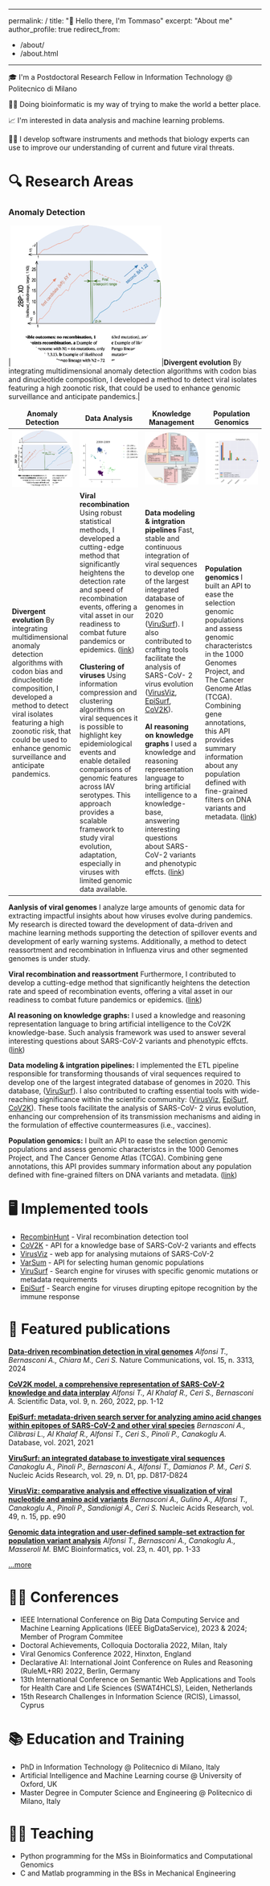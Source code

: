<style>
td, th {
   border: none!important;
}
</style>


---
permalink: /
title: "👋 Hello there, I'm Tommaso"
excerpt: "About me"
author_profile: true
redirect_from: 
  - /about/
  - /about.html
---

🎓 I'm a Postdoctoral Research Fellow in Information Technology @ Politecnico di Milano

🧬🦠 Doing bioinformatic is my way of trying to make the world a better place. 

📈 I'm interested in data analysis and machine learning problems.

👨‍💻 I develop software instruments and methods that biology experts can use to improve our understanding of current and future viral threats.

# 🔍 Research Areas

### Anomaly Detection


|<img src="images/about/recomb.png" width=300px>|**Divergent evolution** By integrating multidimensional anomaly detection algorithms with codon bias and dinucleotide composition, I developed a method to detect viral isolates featuring a high zoonotic risk, that could be used to enhance genomic surveillance and anticipate pandemics.|



|Anomaly Detection|Data Analysis|Knowledge Management|Population Genomics|
|-------------------|-------------------|-------------------|-------------------|
|<img src="images/about/recomb.png" width=300px>|<img src="images/about/cluster.png" width=300px>|<img src="images/about/integration.png" width=250px>|<img src="images/about/population_gen.png" width=320px>|
|**Divergent evolution** By integrating multidimensional anomaly detection algorithms with codon bias and dinucleotide composition, I developed a method to detect viral isolates featuring a high zoonotic risk, that could be used to enhance genomic surveillance and anticipate pandemics.|**Viral recombination** Using robust statistical methods, I developed a cutting-edge method that significantly heightens the detection rate and speed of recombination events, offering a vital asset in our readiness to combat future pandemics or epidemics. ([link](https://doi.org/10.1038/s41467-024-47464-5))<br><br>**Clustering of viruses** Using information compression and clustering algorithms on viral sequences it is possible to highlight key epidemiological events and enable detailed comparisons of genomic features across IAV serotypes. This approach provides a scalable framework to study viral evolution, adaptation, especially in viruses with limited genomic data available.|**Data modeling & intgration pipelines** Fast, stable and continuous integration of viral sequences to develop one of the largest integrated database of genomes in 2020 ([ViruSurf](https://doi.org/10.1093/nar/gkaa846)). I also contributed to crafting tools facilitate the analysis of SARS-CoV- 2 virus evolution ([VirusViz](https://doi.org/10.1093/nar/gkab478), [EpiSurf](https://doi.org/10.1093/database/baab059), [CoV2K](https://doi.org/10.1038/s41597-022-01348-9)).<br><br>**AI reasoning on knowledge graphs** I used a knowledge and reasoning representation language to bring artificial intelligence to a knowledge-base, answering interesting questions about SARS-CoV-2 variants and phenotypic effcts. ([link](../files/rule_ml.pdf))|**Population genomics** I built an API to ease the selection genomic populations and assess genomic characteristcs in the 1000 Genomes Project, and The Cancer Genome Atlas (TCGA). Combining gene annotations, this API provides summary information about any population defined with fine-grained filters on DNA variants and metadata. ([link](https://doi.org/10.1186/s12859-022-04927-0))|



**Aanlysis of viral genomes** I analyze large amounts of genomic data for extracting impactful insights about how viruses evolve during pandemics. My research is directed toward the development of data-driven and machine learning methods supporting the detection of spillover events and development of early warning systems. Additionally, a method to detect reassortment and recombination in Influenza virus and other segmented genomes is under study. 

**Viral recombination and reassortment** Furthermore, I contributed to develop a cutting-edge method that significantly heightens the detection rate and speed of recombination events, offering a vital asset in our readiness to combat future pandemics or epidemics. ([link](https://doi.org/10.1038/s41467-024-47464-5))

**AI reasoning on knowledge graphs:** I used a knowledge and reasoning representation language to bring artificial intelligence to the CoV2K knowledge-base. Such analysis framework was used to answer several interesting questions about SARS-CoV-2 variants and phenotypic effcts. ([link](../files/rule_ml.pdf))

**Data modeling & intgration pipelines:** I implemented the ETL pipeline responsible for transforming thousands of viral sequences required to develop one of the largest integrated database of genomes in 2020. This database, ([ViruSurf](https://doi.org/10.1093/nar/gkaa846)). I also contributed to crafting essential tools with wide-reaching significance within the scientific community: ([VirusViz](https://doi.org/10.1093/nar/gkab478), [EpiSurf](https://doi.org/10.1093/database/baab059), [CoV2K](https://doi.org/10.1038/s41597-022-01348-9)). These tools facilitate the analysis of SARS-CoV- 2 virus evolution, enhancing our comprehension of its transmission mechanisms and aiding in the formulation of effective countermeasures (i.e., vaccines). 

**Population genomics:** I built an API to ease the selection genomic populations and assess genomic characteristcs in the 1000 Genomes Project, and The Cancer Genome Atlas (TCGA). Combining gene annotations, this API provides summary information about any population defined with fine-grained filters on DNA variants and metadata. ([link](https://doi.org/10.1186/s12859-022-04927-0))

# 🖥️ Implemented tools

- [RecombinHunt](https://github.com/tomalf2/recombinhunt-cov) - Viral recombination detection tool
- [CoV2K](http://gmql.ue/cov2k/api/) - API for a knowledge base of SARS-CoV-2 variants and effects
- [VirusViz](http://gmql.eu/virusviz) - web app for analysing mutaions of SARS-CoV-2
- [VarSum](http://gmql.eu/popstudy) - API for selecting human genomic populations 
- [ViruSurf](http://gmql.eu/virusurf_gisaid) - Search engine for viruses with specific genomic mutations or metadata requirements
- [EpiSurf](http://gmql.eu/episurf_gisaid) - Search engine for viruses dirupting epitope recognition by the immune response

# 📜 Featured publications

**[Data-driven recombination detection in viral genomes](https://doi.org/10.1038/s41467-024-47464-5)** 
*Alfonsi T., Bernasconi A., Chiara M., Ceri S.* 
Nature Communications, vol. 15, n. 3313, 2024 

**[CoV2K model, a comprehensive representation of SARS-CoV-2 knowledge and data interplay](https://doi.org/10.1038/s41597-022-01348-9)** 
*Alfonsi T., Al Khalaf R., Ceri S., Bernasconi A.* 
Scientific Data, vol. 9, n. 260, 2022, pp. 1-12

**[EpiSurf: metadata-driven search server for analyzing amino acid changes within epitopes of SARS-CoV-2 and other viral species](https://doi.org/10.1093/database/baab059)** 
*Bernasconi A., Cilibrasi L., Al Khalaf R., Alfonsi T., Ceri S., Pinoli P., Canakoglu A.* 
Database, vol. 2021, 2021

**[ViruSurf: an integrated database to investigate viral sequences](https://doi.org/10.1093/nar/gkaa846)** 
*Canakoglu A., Pinoli P., Bernasconi A., Alfonsi T., Damianos P. M., Ceri S.* 
Nucleic Acids Research, vol. 29, n. D1, pp. D817-D824

**[VirusViz: comparative analysis and effective visualization of viral nucleotide and amino acid variants](https://doi.org/10.1093/nar/gkab478)** 
*Bernasconi A., Gulino A., Alfonsi T., Canakoglu A., Pinoli P., Sandionigi A., Ceri S.*
Nucleic Acids Research, vol. 49, n. 15, pp. e90

**[Genomic data integration and user-defined sample-set extraction for population variant analysis](https://doi.org/10.1186/s12859-022-04927-0)** 
*Alfonsi T., Bernasconi A., Canakoglu A., Masseroli M.* 
BMC Bioinformatics, vol. 23, n. 401, pp. 1-33

[...more](https://scholar.google.com/citations?view_op=list_works&hl=it&hl=it&user=v5lhgMMAAAAJ)

# 🙋‍♂️ Conferences 
- IEEE International Conference on Big Data Computing Service and Machine Learning Applications (IEEE BigDataService), 2023 & 2024; Member of Program Commitee
- Doctoral Achievements, Colloquia Doctoralia 2022, Milan, Italy
- Viral Genomics Conference 2022, Hinxton, England
- Declarative AI: International Joint Conference on Rules
and Reasoning (RuleML+RR) 2022, Berlin, Germany
- 13th International Conference on Semantic Web Applications and Tools for Health Care and Life Sciences (SWAT4HCLS), Leiden, Netherlands
- 15th Research Challenges in Information Science (RCIS), Limassol, Cyprus

# 📚 Education and Training

- PhD in Information Technology @ Politecnico di Milano, Italy
- Artificial Intelligence and Machine Learning course @ University of Oxford, UK
- Master Degree in Computer Science and Engineering @ Politecnico di Milano, Italy

# 👨‍🏫 Teaching

- Python programming for the MSs in Bioinformatics and Computational Genomics
- C and Matlab programming in the BSs in Mechanical Engineering